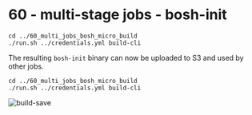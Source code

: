 60 - multi-stage jobs - bosh-init
=================================

```
cd ../60_multi_jobs_bosh_micro_build
./run.sh ../credentials.yml build-cli
```

The resulting `bosh-init` binary can now be uploaded to S3 and used by other jobs.

```
cd ../60_multi_jobs_bosh_micro_build
./run.sh ../credentials.yml build-cli
```

![build-save](http://cl.ly/image/0D42383F0C3W/job-build-bosh-init-cli_-_save_to_s3.png)
